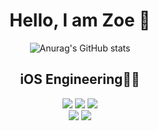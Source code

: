 <div align="center">

# Hello, I am Zoe 👋 #

![Anurag's GitHub stats](https://github-readme-stats.vercel.app/api?username=Zoe0929&show_icons=true&theme=radical)

## iOS Engineering👩‍💻 ##
<img src="https://img.shields.io/badge/Swift-F05138?style=flat-square&logo=Swift&logoColor=white"/>
<img src="https://img.shields.io/badge/github-000000?style=flat-square&logo=github&logoColor=white"/>
<img src="https://img.shields.io/badge/Xcode-147EFB?style=flat-square&logo=xcode&logoColor=white"/>
<br>
<img src="https://img.shields.io/badge/C++-00599C?style=flat-square&logo=c++&logoColor=white"/>
<img src="https://img.shields.io/badge/C-00599C?style=flat-square&logo=c&logoColor=white"/>

</div>

